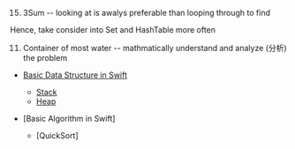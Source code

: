 15. 3Sum -- looking at is awalys preferable than looping through to find

Hence, take consider into Set and HashTable more often

11. Container of most water -- mathmatically understand and analyze (分析) the problem

- [Basic Data Structure in Swift](DataStructure/)
  * [Stack](DataStructure/Stack.md)
  * [Heap](DataStructure/Heap.md)
  
- [Basic Algorithm in Swift]
  * [QuickSort]
  
